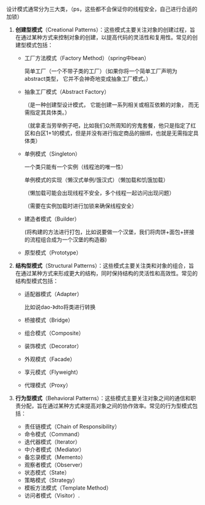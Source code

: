 设计模式通常分为三大类，（ps，这些都不会保证你的线程安全，自己进行合适的加锁）

1. **创建型模式**（Creational Patterns）：这些模式主要关注对象的创建过程，旨在通过某种方式来控制对象的创建，以提高代码的灵活性和复用性。常见的创建型模式包括：
   - 工厂方法模式（Factory Method）（spring中bean）

      简单工厂（一个不带子类的工厂）（如果你将一个简单工厂声明为 abstract类型， 它并不会神奇地变成抽象工厂模式。）

   - 抽象工厂模式（Abstract Factory）

      （是一种创建型设计模式， 它能创建一系列相关或相互依赖的对象， 而无需指定其具体类。）

      （就拿麦当劳举例子吧，比如我们众所周知的穷鬼套餐，他只是指定了红区和白区1+1的模式，但是并没有进行指定商品的捆绑，也就是无需指定具体类）

   - 单例模式（Singleton）

      一个类只能有一个实例（线程池的唯一性）

      单例模式的实现（懒汉式单例/饿汉式）（懒加载和饥饿加载）

      （懒加载可能会出现线程不安全，多个线程一起访问出现问题）

      （需要在实例加载时进行加锁来确保线程安全）
        
   - 建造者模式（Builder）

      (将构建的方法进行打包，比如说要做一个汉堡，我们将肉饼+面包+拼接的流程组合成为一个汉堡的构造器)

   - 原型模式（Prototype）

1. **结构型模式**（Structural Patterns）：这些模式主要关注类和对象的组合，旨在通过某种方式来形成更大的结构，同时保持结构的灵活性和高效性。常见的结构型模式包括：
   - 适配器模式（Adapter）

      比如说dao-》dto将类进行转换
   
   - 桥接模式（Bridge）
   - 组合模式（Composite）
   - 装饰模式（Decorator）
   - 外观模式（Facade）
   - 享元模式（Flyweight）
   - 代理模式（Proxy）

1. **行为型模式**（Behavioral Patterns）：这些模式主要关注对象之间的通信和职责分配，旨在通过某种方式来提高对象之间的协作效率。常见的行为型模式包括：
   - 责任链模式（Chain of Responsibility）
   - 命令模式（Command）
   - 迭代器模式（Iterator）
   - 中介者模式（Mediator）
   - 备忘录模式（Memento）
   - 观察者模式（Observer）
   - 状态模式（State）
   - 策略模式（Strategy）
   - 模板方法模式（Template Method）
   - 访问者模式（Visitor）.

